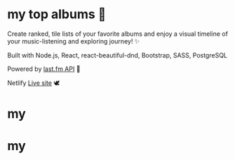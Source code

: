 # my top albums 💃

Create ranked, tile lists of your favorite albums and enjoy a visual timeline of your music-listening and exploring journey! ✨

Built with Node.js, React, react-beautiful-dnd, Bootstrap, SASS, PostgreSQL

Powered by [last.fm API](https://www.last.fm/api/) 🎷

Netlify [Live site](https://my-top-albums.netlify.app/) 🕊️
# my
# my
